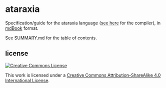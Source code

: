 # ataraxia

Specification/guide for the ataraxia language
([see here](https://gitlab.com/AugmentedFourth/ataraxiac) for the compiler),
in [mdBook](https://github.com/rust-lang-nursery/mdBook) format.

See [SUMMARY.md](./src/SUMMARY.md) for the table of contents.

## license

[![Creative Commons License](https://i.creativecommons.org/l/by-sa/4.0/88x31.png)](http://creativecommons.org/licenses/by-sa/4.0/)

This work is licensed under a
[Creative Commons Attribution-ShareAlike 4.0 International License](http://creativecommons.org/licenses/by-sa/4.0/).
